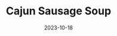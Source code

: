 ---
title: Cajun Sausage Soup
categories: 
  - Soups
  - Meals
date: 2023-10-18
featured_image: https://luna-za-tuna.github.io/Personal_Recipe/images/cajun-sausage-soup.jpg
recipe:
  servings: n/a
  prep: n/a
  cook: n/a
  ingredients_markdown: |-
    * 1 1/2 lbs sausage of choice 
    * 1 yellow onion 
    * 1 1/2 lbs yellow potato
    * 3 cups water 
    * 1/2 cup heavy cream
    * 4 oz cream cheese 
    * 1 cup cheddar cheese 
    * 1 1/2 tbsp Cajun seasoning 
    * salt and pepper 
    * 1 tbsp garlic powder 
  directions_markdown: |-
    1. Small dice onion 
    2. Medium dice potatoes and sausage
    3. Add everything to a slow cooker and mix 
    4. Cook for 4 hours on high 
  notes_markdown: |-
    * To cook in an instant pot, add everything but the cheeses and heavy cream. Cook on high for 24 minutes. Soften cream cheese and add all the dairy when it's done. Let it sit and then mix thoroughly. 
---